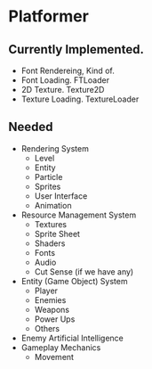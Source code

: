 # Platformer

## Currently Implemented.
* Font Rendereing, Kind of.
* Font Loading. FTLoader
* 2D Texture. Texture2D
* Texture Loading. TextureLoader


## Needed
* Rendering System
  * Level
  * Entity
  * Particle
  * Sprites
  * User Interface
  * Animation
* Resource Management System
  * Textures
  * Sprite Sheet 
  * Shaders
  * Fonts
  * Audio
  * Cut Sense (if we have any)
* Entity (Game Object) System
  * Player
  * Enemies
  * Weapons
  * Power Ups
  * Others
* Enemy Artificial Intelligence
* Gameplay Mechanics
  * Movement
